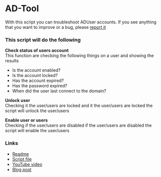 ﻿# AD-Tool
With this script you can troubleshoot ADUser accounts. 
If you see anything that you want to improve or a bug, please [report it](https://github.com/rstolpe/PowerShell-Scripts/issues/new/choose)
### This script will do the following 
**Check status of users account**  
This function are checking the following things on a user and showing the results
- Is the account enabled?
- Is the account locked?
- Has the account expired?
- Has the password expired?
- When did the user last connect to the domain?

**Unlock user**  
Checking it the user/users are locked and it the user/users are locked the script will unlock the user/users  

**Enable user or users**  
Checking if the user/users are disabled if the user/users are disabled the script will enable the user/users
### Links
- [Readme](https://github.com/rstolpe/PowerShell-Scripts/blob/main/Windows/AD-Tool.md)
- [Script file](https://github.com/rstolpe/PowerShell-Scripts/blob/main/Windows/AD-Tool.ps1)
- [YouTube video](https://youtu.be/IVy4IBaB_qM)
- [Blog post](https://stolpe.io/created-a-adtool-in-powershell/)
